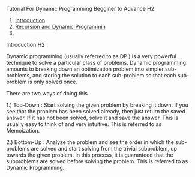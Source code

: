 Tutorial For Dynamic Programming Begginer to Advance H2

1.  [Introduction]()
2.  [Recursion and Dynamic Programmin](https://www.quora.com/What-is-the-difference-between-dynamic-programming-and-recursion)
3.





Introduction H2

Dynamic programming (usually referred to as DP ) is a very powerful technique to solve a particular class of problems. Dynamic programming amounts to breaking down an optimization problem into simpler sub-problems, and storing the solution to each sub-problem so that each sub-problem is only solved once.

There are two ways of doing this.

1.) Top-Down : Start solving the given problem by breaking it down. If you see that the problem has been solved already, then just return the saved answer. If it has not been solved, solve it and save the answer. This is usually easy to think of and very intuitive. This is referred to as Memoization.

2.) Bottom-Up : Analyze the problem and see the order in which the sub-problems are solved and start solving from the trivial subproblem, up towards the given problem. In this process, it is guaranteed that the subproblems are solved before solving the problem. This is referred to as Dynamic Programming.
